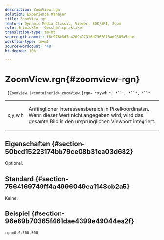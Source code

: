 ```yaml
---
description: ZoomView.rgn
solution: Experience Manager
title: ZoomView.rgn
feature: Dynamic Media Classic, Viewer, SDK/API, Zoom
role: Entwickler, Geschäftspraktiker
translation-type: tm+mt
source-git-commit: f6c97606d7a4209427316d7367013ad9585a5cae
workflow-type: tm+mt
source-wordcount: '48'
ht-degree: 10%

---
```



# ZoomView.rgn{#zoomview-rgn}

` [ZoomView.|<containerId>_zoomView.]rgn= *`xywh `*, *``*, *``*, *``*`

<table id="table_68D8AADB572F4C2095967D12162F8991"> 
 <tbody> 
  <tr> 
   <td colname="col1"> <p> <span class="codeph"> x,y,w,h</span> </p> </td> 
   <td colname="col2"> <p> Anfänglicher Interessensbereich in Pixelkoordinaten. Wenn dieser Wert nicht angegeben wird, wird das gesamte Bild in den ursprünglichen Viewport integriert. </p> </td> 
  </tr> 
 </tbody> 
</table>

## Eigenschaften {#section-50bcd15223174bb79ce08b31ea03d682}

Optional.

## Standard {#section-7564169749ff4a4996049ea1148cb2a5}

Keine.

## Beispiel {#section-96e69b70365f461dae4399e49044ea2f}

`rgn=0,0,500,500`
